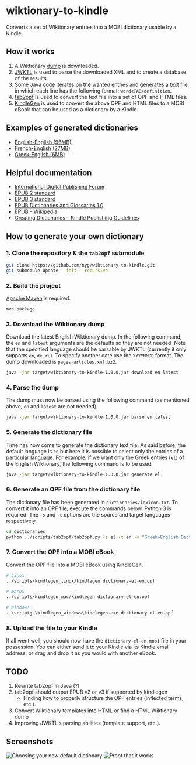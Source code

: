# wiktionary-to-kindle

Converts a set of Wiktionary entries into a MOBI dictionary usable by a Kindle.

## How it works

1. A Wiktionary [dump](https://dumps.wikimedia.org/backup-index.html) is downloaded.
2. [JWKTL](https://github.com/dkpro/dkpro-jwktl) is used to parse the downloaded XML and to create a database of the results.
3. Some Java code iterates on the wanted entries and generates a text file in which each line has the following format: `word<TAB>definition`.
4. [tab2opf](https://github.com/nyg/tab2opf) is used to convert the text file into a set of OPF and HTML files.
5. [KindleGen](https://www.amazon.com/gp/feature.html?ie=UTF8&docId=1000765211) is used to convert the above OPF and HTML files to a MOBI eBook that can be used as a dictionary by a Kindle.

## Examples of generated dictionaries

* [English-English (96MB)](http://www.mediafire.com/file/uib98cjr19d0ddt/lexicon_en_en.mobi)
* [French-English (27MB)](http://www.mediafire.com/file/c3v5aijgp4q5ge3/lexicon_fr_en.mobi)
* [Greek-English (6MB)](http://www.mediafire.com/file/2nccw6ni32k4gmf/lexicon_gr_en.mobi)

## Helpful documentation

* [International Digital Publishing Forum](http://idpf.org)
* [EPUB 2 standard](http://idpf.org/epub/201)
* [EPUB 3 standard](https://www.w3.org/community/epub3/)
* [EPUB Dictionaries and Glossaries 1.0](http://idpf.org/epub/dict/)
* [EPUB – Wikipedia](https://en.wikipedia.org/wiki/EPUB)
* [Creating Dictionaries – Kindle Publishing Guidelines](https://kdp.amazon.com/en_US/help/topic/G2HXJS944GL88DNV)

## How to generate your own dictionary

### 1. Clone the repository & the `tab2opf` submodule

```sh
git clone https://github.com/nyg/wiktionary-to-kindle.git
git submodule update --init --recursive
```

### 2. Build the project

[Apache Maven](https://maven.apache.org) is required.

```sh
mvn package
```

### 3. Download the Wiktionary dump

Download the latest English Wiktionary dump. In the following command, the `en` and `latest` arguments are the defaults so they are not needed. Note that the specified language should be parsable by JWKTL (currently it only supports `en`, `de`, `ru`). To specify another date use the `YYYYMMDD` format. The dump downloaded is `pages-articles.xml.bz2`.

```sh
java -jar target/wiktionary-to-kindle-1.0.0.jar download en latest
```

### 4. Parse the dump

The dump must now be parsed using the following command (as mentioned above, `en` and `latest` are not needed).

```sh
java -jar target/wiktionary-to-kindle-1.0.0.jar parse en latest
```

### 5. Generate the dictionary file

Time has now come to generate the dictionary text file. As said before, the default language is `en` but here it is possible to select only the entries of a particular language. For example, if we want only the Greek entries (`el`) of the English Wiktionary, the following command is to be used:

```sh
java -jar target/wiktionary-to-kindle-1.0.0.jar generate el
```

### 6. Generate an OPF file from the dictionary file

The dictionary file has been generated in `dictionaries/lexicon.txt`. To convert it into an OPF file, execute the commands below. Python 3 is required. The `-s` and `-t` options are the source and target languages respectively.

```sh
cd dictionaries
python ../scripts/tab2opf/tab2opf.py -s el -t en -o "Greek–English Dictionary" lexicon.txt
```

### 7. Convert the OPF into a MOBI eBook

Convert the OPF file into a MOBI eBook using KindleGen.

```sh
# Linux
../scripts/kindlegen_linux/kindlegen dictionary-el-en.opf

# macOS
../scripts/kindlegen_mac/kindlegen dictionary-el-en.opf

# Windows
..\scriptgs\kindlegen_windows\kindlegen.exe dictionary-el-en.opf
```

### 8. Upload the file to your Kindle

If all went well, you should now have the `dictionary-el-en.mobi` file in your possession. You can either send it to your Kindle via its Kindle email address, or drag and drop it as you would with another eBook.

## TODO

1. Rewrite tab2opf in Java (?)
2. tab2opf should output EPUB v2 or v3 if supported by kindlegen
	* Finding how to properly structure the OPF entries (inflected terms, etc.).
3. Convert Wiktionary templates into HTML or find a HTML Wiktionary dump
4. Improving JWKTL's parsing abilities (template support, etc.).

## Screenshots

![Choosing your new default dictionary](https://i.imgur.com/aXAbTbx.jpg)
![Proof that it works](https://i.imgur.com/q3Tdxjo.jpg)
